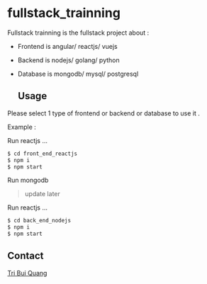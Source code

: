 # fullstack_trainning

Fullstack trainning is the fullstack project about :
 - Frontend is angular/ reactjs/ vuejs 
 - Backend is nodejs/ golang/ python
 - Database is mongodb/ mysql/ postgresql

   ## Usage

Please select 1 type of frontend or backend or database to use it .

Example :

Run reactjs ...
```sh
$ cd front_end_reactjs
$ npm i
$ npm start
```

Run mongodb
> update later

Run reactjs ...
```sh
$ cd back_end_nodejs
$ npm i
$ npm start
```

   ## Contact 
[Tri Bui Quang](https://github.com/TriBuiQuang)